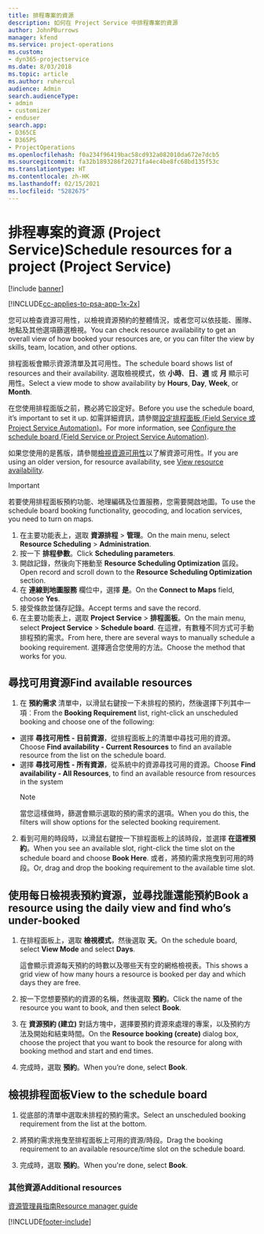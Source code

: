 ```yaml
---
title: 排程專案的資源
description: 如何在 Project Service 中排程專案的資源
author: JohnPBurrows
manager: kfend
ms.service: project-operations
ms.custom:
- dyn365-projectservice
ms.date: 8/03/2018
ms.topic: article
ms.author: ruhercul
audience: Admin
search.audienceType:
- admin
- customizer
- enduser
search.app:
- D365CE
- D365PS
- ProjectOperations
ms.openlocfilehash: f0a234f96419bac58cd932a082010da672e7dcb5
ms.sourcegitcommit: fa32b1893286f20271fa4ec4be8fc68bd135f53c
ms.translationtype: HT
ms.contentlocale: zh-HK
ms.lasthandoff: 02/15/2021
ms.locfileid: "5282675"
---
```

# <a name="schedule-resources-for-a-project-project-service"></a><span data-ttu-id="4dc9c-103">排程專案的資源 (Project Service)</span><span class="sxs-lookup"><span data-stu-id="4dc9c-103">Schedule resources for a project (Project Service)</span></span>

[!include [banner](../includes/psa-now-project-operations.md)]

[!INCLUDE[cc-applies-to-psa-app-1x-2x](../includes/cc-applies-to-psa-app-1x-2x.md)]

<span data-ttu-id="4dc9c-104">您可以檢查資源可用性，以檢視資源預約的整體情況，或者您可以依技能、團隊、地點及其他選項篩選檢視。</span><span class="sxs-lookup"><span data-stu-id="4dc9c-104">You can check resource availability to get an overall view of how booked your resources are, or you can filter the view by skills, team, location, and other options.</span></span>  
  
<span data-ttu-id="4dc9c-105">排程面板會顯示資源清單及其可用性。</span><span class="sxs-lookup"><span data-stu-id="4dc9c-105">The schedule board shows list of resources and their availability.</span></span> <span data-ttu-id="4dc9c-106">選取檢視模式，依 **小時**、**日**、**週** 或 **月** 顯示可用性。</span><span class="sxs-lookup"><span data-stu-id="4dc9c-106">Select a view mode to show availability by **Hours**, **Day**, **Week**, or **Month**.</span></span>  
  
<span data-ttu-id="4dc9c-107">在您使用排程面版之前，務必將它設定好。</span><span class="sxs-lookup"><span data-stu-id="4dc9c-107">Before you use the schedule board, it’s important to set it up.</span></span> <span data-ttu-id="4dc9c-108">如需詳細資訊，請參閱[設定排程面板 (Field Service 或 Project Service Automation)](https://docs.microsoft.com/dynamics365/field-service/configure-schedule-board)。</span><span class="sxs-lookup"><span data-stu-id="4dc9c-108">For more information, see [Configure the schedule board (Field Service or Project Service Automation)](https://docs.microsoft.com/dynamics365/field-service/configure-schedule-board).</span></span>
  
<span data-ttu-id="4dc9c-109">如果您使用的是舊版，請參閱[檢視資源可用性](../psa/view-resource-availability.md)以了解資源可用性。</span><span class="sxs-lookup"><span data-stu-id="4dc9c-109">If you are using an older version, for resource availability, see [View resource availability](../psa/view-resource-availability.md).</span></span>  

> [!IMPORTANT]
>  <span data-ttu-id="4dc9c-110">若要使用排程面板預約功能、地理編碼及位置服務，您需要開啟地圖。</span><span class="sxs-lookup"><span data-stu-id="4dc9c-110">To use the schedule board booking functionality, geocoding, and location services, you need to turn on maps.</span></span>  
> 
> 1. <span data-ttu-id="4dc9c-111">在主要功能表上，選取 **資源排程** > **管理**。</span><span class="sxs-lookup"><span data-stu-id="4dc9c-111">On the main menu, select **Resource Scheduling** > **Administration**.</span></span>  
> 2. <span data-ttu-id="4dc9c-112">按一下 **排程參數**。</span><span class="sxs-lookup"><span data-stu-id="4dc9c-112">Click **Scheduling parameters**.</span></span>  
> 3. <span data-ttu-id="4dc9c-113">開啟記錄，然後向下捲動至 **Resource Scheduling Optimization** 區段。</span><span class="sxs-lookup"><span data-stu-id="4dc9c-113">Open record and scroll down to the **Resource Scheduling Optimization** section.</span></span>  
> 4. <span data-ttu-id="4dc9c-114">在 **連線到地圖服務** 欄位中，選擇 **是**。</span><span class="sxs-lookup"><span data-stu-id="4dc9c-114">On the **Connect to Maps** field, choose **Yes**.</span></span>  
> 5. <span data-ttu-id="4dc9c-115">接受條款並儲存記錄。</span><span class="sxs-lookup"><span data-stu-id="4dc9c-115">Accept terms and save the record.</span></span>  
> 6. <span data-ttu-id="4dc9c-116">在主要功能表上，選取 **Project Service** > **排程面板**。</span><span class="sxs-lookup"><span data-stu-id="4dc9c-116">On the main menu, select **Project Service** > **Schedule board**.</span></span> <span data-ttu-id="4dc9c-117">在這裡，有數種不同方式可手動排程預約需求。</span><span class="sxs-lookup"><span data-stu-id="4dc9c-117">From here, there are several ways to manually schedule a booking requirement.</span></span> <span data-ttu-id="4dc9c-118">選擇適合您使用的方法。</span><span class="sxs-lookup"><span data-stu-id="4dc9c-118">Choose the method that works for you.</span></span>
  
## <a name="find-available-resources"></a><span data-ttu-id="4dc9c-119">尋找可用資源</span><span class="sxs-lookup"><span data-stu-id="4dc9c-119">Find available resources</span></span>

1.  <span data-ttu-id="4dc9c-120">在 **預約需求** 清單中，以滑鼠右鍵按一下未排程的預約，然後選擇下列其中一項︰</span><span class="sxs-lookup"><span data-stu-id="4dc9c-120">From the **Booking Requirement** list, right-click an unscheduled booking and choose one of the following:</span></span>  
  
- <span data-ttu-id="4dc9c-121">選擇 **尋找可用性 - 目前資源**，從排程面板上的清單中尋找可用的資源。</span><span class="sxs-lookup"><span data-stu-id="4dc9c-121">Choose **Find availability - Current Resources** to find an available resource from the list on the schedule board.</span></span>  
- <span data-ttu-id="4dc9c-122">選擇 **尋找可用性 - 所有資源**，從系統中的資源尋找可用的資源。</span><span class="sxs-lookup"><span data-stu-id="4dc9c-122">Choose **Find availability - All Resources**, to find an available resource from resources in the system</span></span>  
   > [!NOTE]
   >  <span data-ttu-id="4dc9c-123">當您這樣做時，篩選會顯示選取的預約需求的選項。</span><span class="sxs-lookup"><span data-stu-id="4dc9c-123">When you do this, the filters will show options for the selected booking requirement.</span></span>  
  
2. <span data-ttu-id="4dc9c-124">看到可用的時段時，以滑鼠右鍵按一下排程面板上的該時段，並選擇 **在這裡預約**。</span><span class="sxs-lookup"><span data-stu-id="4dc9c-124">When you see an available slot, right-click the time slot on the schedule board and choose **Book Here**.</span></span> <span data-ttu-id="4dc9c-125">或者，將預約需求拖曳到可用的時段。</span><span class="sxs-lookup"><span data-stu-id="4dc9c-125">Or, drag and drop the booking requirement to the available time slot.</span></span>  
  

## <a name="book-a-resource-using-the-daily-view-and-find-whos-under-booked"></a><span data-ttu-id="4dc9c-126">使用每日檢視表預約資源，並尋找誰還能預約</span><span class="sxs-lookup"><span data-stu-id="4dc9c-126">Book a resource using the daily view and find who’s under-booked</span></span>
  
1.  <span data-ttu-id="4dc9c-127">在排程面板上，選取 **檢視模式**，然後選取 **天**。</span><span class="sxs-lookup"><span data-stu-id="4dc9c-127">On the schedule board, select **View Mode** and select **Days**.</span></span>  
  
    <span data-ttu-id="4dc9c-128">這會顯示資源每天預約的時數以及哪些天有空的網格檢視表。</span><span class="sxs-lookup"><span data-stu-id="4dc9c-128">This shows a grid view of how many hours a resource is booked per day and which days they are free.</span></span>  
  
2.  <span data-ttu-id="4dc9c-129">按一下您想要預約的資源的名稱，然後選取 **預約**。</span><span class="sxs-lookup"><span data-stu-id="4dc9c-129">Click the name of the resource you want to book, and then select **Book**.</span></span>  
  
3.  <span data-ttu-id="4dc9c-130">在 **資源預約 (建立)** 對話方塊中，選擇要預約資源來處理的專案，以及預約方法及開始和結束時間。</span><span class="sxs-lookup"><span data-stu-id="4dc9c-130">On the **Resource booking (create)** dialog box, choose the project that you want to book the resource for along with booking method and start and end times.</span></span>  
  
4.  <span data-ttu-id="4dc9c-131">完成時，選取 **預約**。</span><span class="sxs-lookup"><span data-stu-id="4dc9c-131">When you’re done, select **Book**.</span></span>  
  
## <a name="view-to-the-schedule-board"></a><span data-ttu-id="4dc9c-132">檢視排程面板</span><span class="sxs-lookup"><span data-stu-id="4dc9c-132">View to the schedule board</span></span>
  
1.  <span data-ttu-id="4dc9c-133">從底部的清單中選取未排程的預約需求。</span><span class="sxs-lookup"><span data-stu-id="4dc9c-133">Select an unscheduled booking requirement from the list at the bottom.</span></span>  
  
2.  <span data-ttu-id="4dc9c-134">將預約需求拖曳至排程面板上可用的資源/時段。</span><span class="sxs-lookup"><span data-stu-id="4dc9c-134">Drag the booking requirement to an available resource/time slot on the schedule board.</span></span>  
  
3.  <span data-ttu-id="4dc9c-135">完成時，選取 **預約**。</span><span class="sxs-lookup"><span data-stu-id="4dc9c-135">When you're done, select **Book**.</span></span>  
  
### <a name="additional-resources"></a><span data-ttu-id="4dc9c-136">其他資源</span><span class="sxs-lookup"><span data-stu-id="4dc9c-136">Additional resources</span></span>  
 [<span data-ttu-id="4dc9c-137">資源管理員指南</span><span class="sxs-lookup"><span data-stu-id="4dc9c-137">Resource manager guide</span></span>](../psa/resource-manager-guide.md)


[!INCLUDE[footer-include](../includes/footer-banner.md)]